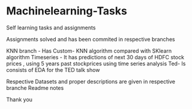 # Machinelearning-Tasks
Self learning tasks and assignments

Assignments solved and has been commited in respective branches

KNN branch - Has Custom- KNN algorithm compared with SKlearn algorithm 
Timeseries - It has predictions of next 30 days of HDFC stock prices , using 5 years past stockprices using time series analysis
Ted- Is consists of EDA for the TED talk show

Respective Datasets and proper descriptions are given in respective branche Readme notes 

Thank you
